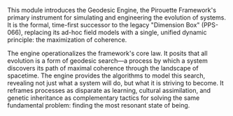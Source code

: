 This module introduces the Geodesic Engine, the Pirouette Framework's primary instrument for simulating and engineering the evolution of systems. It is the formal, time-first successor to the legacy "Dimension Box" (PPS-066), replacing its ad-hoc field models with a single, unified dynamic principle: the maximization of coherence.

The engine operationalizes the framework's core law. It posits that all evolution is a form of geodesic search—a process by which a system discovers its path of maximal coherence through the landscape of spacetime. The engine provides the algorithms to model this search, revealing not just what a system will do, but what it is striving to become. It reframes processes as disparate as learning, cultural assimilation, and genetic inheritance as complementary tactics for solving the same fundamental problem: finding the most resonant state of being.